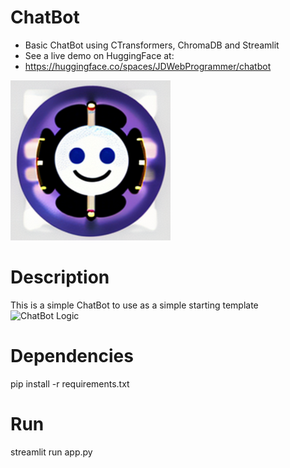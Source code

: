 
# ChatBot
- Basic ChatBot using CTransformers, ChromaDB and Streamlit
- See a live demo on HuggingFace at:
- https://huggingface.co/spaces/JDWebProgrammer/chatbot

![ChatBot](./assets/chatbot.png "ChatBot")




# Description
This is a simple ChatBot to use as a simple starting template
![ChatBot Logic](./assets/logic.png "ChatBot Logic")

# Dependencies
pip install -r requirements.txt


# Run
streamlit run app.py















